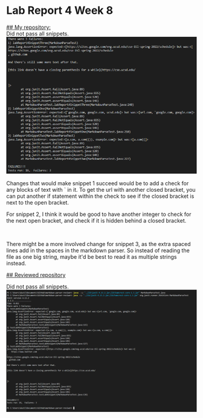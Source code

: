 # Lab Report 4 Week 8


[## My repository: ](https://github.com/ddn005UCSD/markdown-parser) </br>
Did not pass all snippets.
![image](lbr4p1.png)

Changes that would make snippet 1 succeed would be to add a check for any blocks of text with ` in it. To get the url with another closed bracket, you can put another if statement within the check to see if the closed bracket is next to the open bracket.
</br>

For snippet 2, I think it would be good to have another integer to check for the next open bracket, and check if it is hidden behind a closed bracket. 

</br>

There might be a more involved change for snippet 3, as the extra spaced lines add in the spaces in the markdown parser. So instead of reading the file as one big string, maybe it'd be best to read it as multiple strings instead.

[## Reviewed repository ](https://github.com/nidhidhamnani/markdown-parser)

Did not pass all snippets.
![de iamge](lbr4p2.png)